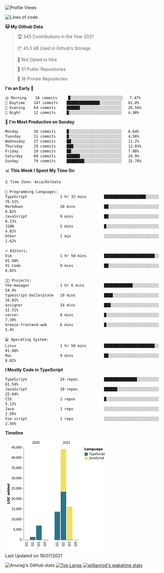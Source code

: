 <!--START_SECTION:waka-->
![Profile Views](http://img.shields.io/badge/Profile%20Views-1-blue)

![Lines of code](https://img.shields.io/badge/From%20Hello%20World%20I%27ve%20Written-82541%20lines%20of%20code-blue)

**🐱 My Github Data** 

> 🏆 345 Contributions in the Year 2021
 > 
> 📦 45.5 kB Used in Github's Storage 
 > 
> 🚫 Not Opted to Hire
 > 
> 📜 51 Public Repositories 
 > 
> 🔑 18 Private Repositories  
 > 
**I'm an Early 🐤** 

```text
🌞 Morning    18 commits     █░░░░░░░░░░░░░░░░░░░░░░░░   7.47% 
🌆 Daytime    147 commits    ███████████████░░░░░░░░░░   61.0% 
🌃 Evening    64 commits     ██████░░░░░░░░░░░░░░░░░░░   26.56% 
🌙 Night      12 commits     █░░░░░░░░░░░░░░░░░░░░░░░░   4.98%

```
📅 **I'm Most Productive on Sunday** 

```text
Monday       16 commits     █░░░░░░░░░░░░░░░░░░░░░░░░   6.64% 
Tuesday      11 commits     █░░░░░░░░░░░░░░░░░░░░░░░░   4.56% 
Wednesday    27 commits     ██░░░░░░░░░░░░░░░░░░░░░░░   11.2% 
Thursday     29 commits     ███░░░░░░░░░░░░░░░░░░░░░░   12.03% 
Friday       19 commits     ██░░░░░░░░░░░░░░░░░░░░░░░   7.88% 
Saturday     60 commits     ██████░░░░░░░░░░░░░░░░░░░   24.9% 
Sunday       79 commits     ████████░░░░░░░░░░░░░░░░░   32.78%

```


📊 **This Week I Spent My Time On** 

```text
⌚︎ Time Zone: Asia/Kolkata

💬 Programming Languages: 
TypeScript               1 hr 32 mins        ███████████████████░░░░░░   76.51% 
Markdown                 10 mins             ██░░░░░░░░░░░░░░░░░░░░░░░   8.82% 
JavaScript               9 mins              ██░░░░░░░░░░░░░░░░░░░░░░░   8.23% 
JSON                     5 mins              █░░░░░░░░░░░░░░░░░░░░░░░░   4.82% 
Other                    1 min               ░░░░░░░░░░░░░░░░░░░░░░░░░   1.62%

🔥 Editors: 
Vim                      1 hr 50 mins        ███████████████████████░░   91.98% 
VS Code                  9 mins              ██░░░░░░░░░░░░░░░░░░░░░░░   8.02%

🐱‍💻 Projects: 
the-manager              1 hr 6 mins         █████████████░░░░░░░░░░░░   54.9% 
typescript-boilerplate   19 mins             ████░░░░░░░░░░░░░░░░░░░░░   16.02% 
assigner                 14 mins             ███░░░░░░░░░░░░░░░░░░░░░░   12.31% 
server                   8 mins              █░░░░░░░░░░░░░░░░░░░░░░░░   7.39% 
breeze-frontend-web      6 mins              █░░░░░░░░░░░░░░░░░░░░░░░░   5.4%

💻 Operating System: 
Linux                    1 hr 50 mins        ███████████████████████░░   91.98% 
Mac                      9 mins              ██░░░░░░░░░░░░░░░░░░░░░░░   8.02%

```

**I Mostly Code in TypeScript** 

```text
TypeScript               24 repos            ███████████████░░░░░░░░░░   61.54% 
JavaScript               10 repos            ██████░░░░░░░░░░░░░░░░░░░   25.64% 
CSS                      2 repos             █░░░░░░░░░░░░░░░░░░░░░░░░   5.13% 
Java                     1 repo              ░░░░░░░░░░░░░░░░░░░░░░░░░   2.56% 
Vim script               1 repo              ░░░░░░░░░░░░░░░░░░░░░░░░░   2.56%

```


**Timeline**

![Chart not found](https://raw.githubusercontent.com/wise-introvert/wise-introvert/master/charts/bar_graph.png) 


 Last Updated on 18/07/2021
<!--END_SECTION:waka-->
![Anurag's GitHub stats](https://github-readme-stats.vercel.app/api?username=wise-introvert&count_private=true&show_icons=true)
[![Top Langs](https://github-readme-stats.vercel.app/api/top-langs/?username=wise-introvert&langs_count=10)](https://github.com/anuraghazra/github-readme-stats)
[![willianrod's wakatime stats](https://github-readme-stats.vercel.app/api/wakatime?username=wiseintrovert)](https://github.com/anuraghazra/github-readme-stats)
